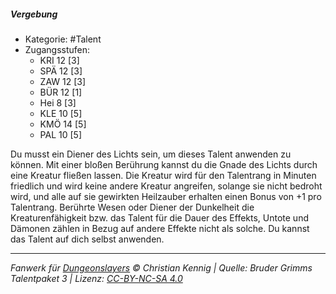 <!---
Dies ist ein Fanwerk für DUNGEONSLAYERS © von Christian Kennig

Quellen:      [Bruder Grimms Talentpaket 3](https://www.f-space.de/ds4/downloads.html)
              [Talentbeschreibungen](https://www.f-space.de/ds4/tools-talentcards.html)
License:      [CC-BY-NC-SA 4.0](https://creativecommons.org/licenses/by-nc-sa/4.0/deed.de)
Richtlinien:  [Fanwerkrichtlinien](https://www.dungeonslayers.net/fanwerk-richtlinien/)
Autor:        Zauberlehrling
-->

##### Vergebung

- Kategorie: #Talent
- Zugangsstufen:
  - KRI 12 [3]
  - SPÄ 12 [3]
  - ZAW 12 [3]
  - BÜR 12 [1]
  - Hei 8 [3]
  - KLE 10 [5]
  - KMÖ 14 [5]
  - PAL 10 [5]

Du musst ein Diener des Lichts sein, um dieses Talent anwenden zu können. Mit einer bloßen Berührung kannst du die Gnade des Lichts durch eine Kreatur fließen lassen. Die Kreatur wird für den Talentrang in Minuten friedlich und wird keine andere Kreatur angreifen, solange sie nicht bedroht wird, und alle auf sie gewirkten Heilzauber erhalten einen Bonus von +1 pro Talentrang. Berührte Wesen oder Diener der Dunkelheit die Kreaturenfähigkeit bzw. das Talent für die Dauer des Effekts, Untote und Dämonen zählen in Bezug auf andere Effekte nicht als solche. Du kannst das Talent auf dich selbst anwenden.

---

_Fanwerk für [Dungeonslayers](https://www.dungeonslayers.net/) © Christian Kennig | Quelle: Bruder Grimms Talentpaket 3 | Lizenz: [CC-BY-NC-SA 4.0](https://creativecommons.org/licenses/by-nc-sa/4.0/deed.de)_

